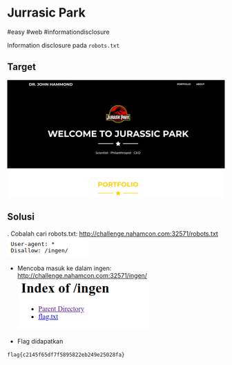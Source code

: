 # Jurrasic Park
#easy #web #informationdisclosure

Information disclosure pada `robots.txt`

## Target
![](attachments/Pasted%20image%2020220503165346.png)


## Solusi
. Cobalah cari robots.txt: http://challenge.nahamcon.com:32571/robots.txt
![](attachments/Pasted%20image%2020220503165449.png)

-  Mencoba masuk ke dalam ingen: http://challenge.nahamcon.com:32571/ingen/
![](attachments/Pasted%20image%2020220503165514.png)

- Flag didapatkan
```sh
flag{c2145f65df7f5895822eb249e25028fa}
```
